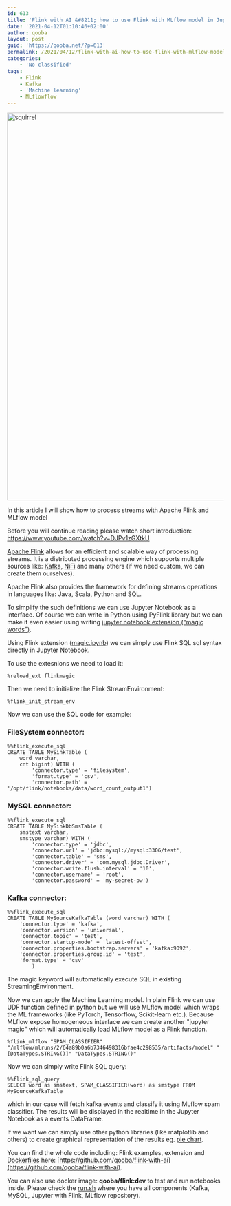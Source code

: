 ```yaml
---
id: 613
title: 'Flink with AI &#8211; how to use Flink with MLflow model in Jupyter Notebook'
date: '2021-04-12T01:10:46+02:00'
author: qooba
layout: post
guid: 'https://qooba.net/?p=613'
permalink: /2021/04/12/flink-with-ai-how-to-use-flink-with-mlflow-model-in-jupyter-notebook/
categories:
    - 'No classified'
tags:
    - Flink
    - Kafka
    - 'Machine learning'
    - MLflowflow
---
```


<img src="https://qooba.net/wp-content/uploads/2021/04/animal-4501226_1920-1024x683.jpg" alt="squirrel" width="900" />

In this article I will show how to process streams with Apache Flink and MLflow model

Before you will continue reading please watch short introduction: 
https://www.youtube.com/watch?v=DJPv1zGXtkU


[Apache Flink](https://flink.apache.org/) allows for an efficient and scalable way of processing streams. It is a distributed processing engine which supports multiple sources like: [Kafka](https://kafka.apache.org/), [NiFi](https://nifi.apache.org/) and many others
(if we need custom, we can create them ourselves).

Apache Flink also provides the framework for defining streams operations in languages like:
Java, Scala, Python and SQL.

To simplify the such definitions we can use Jupyter Notebook as a interface. Of course we can write in Python using PyFlink library but we can make it even easier using writing [jupyter notebook extension ("magic words")](https://ipython.readthedocs.io/en/stable/config/custommagics.html).

Using Flink extension ([magic.ipynb](https://github.com/qooba/flink-with-ai/blob/main/notebooks/magic/magic.ipynb)) we can simply use Flink SQL sql syntax directly in Jupyter Notebook.

To use the extesnions we need to load it:
```
%reload_ext flinkmagic
```

Then we need to initialize the Flink StreamEnvironment:
```
%flink_init_stream_env
```

Now we can use the SQL code for example:

### FileSystem connector:
```
%%flink_execute_sql
CREATE TABLE MySinkTable (
    word varchar,
    cnt bigint) WITH (
        'connector.type' = 'filesystem',
        'format.type' = 'csv',
        'connector.path' = '/opt/flink/notebooks/data/word_count_output1')
```

### MySQL connector:
```
%%flink_execute_sql
CREATE TABLE MySinkDbSmsTable (
    smstext varchar,
    smstype varchar) WITH (
        'connector.type' = 'jdbc',
        'connector.url' = 'jdbc:mysql://mysql:3306/test',
        'connector.table' = 'sms',
        'connector.driver' = 'com.mysql.jdbc.Driver',
        'connector.write.flush.interval' = '10',
        'connector.username' = 'root',
        'connector.password' = 'my-secret-pw')
```

### Kafka connector:
```
%%flink_execute_sql
CREATE TABLE MySourceKafkaTable (word varchar) WITH (
    'connector.type' = 'kafka',
    'connector.version' = 'universal',
    'connector.topic' = 'test',
    'connector.startup-mode' = 'latest-offset',
    'connector.properties.bootstrap.servers' = 'kafka:9092',
    'connector.properties.group.id' = 'test',
    'format.type' = 'csv'
        )
```

The magic keyword will automatically execute SQL in existing StreamingEnvironment.

Now we can apply the Machine Learning model. In plain Flink we can use UDF function defined
in python but we will use MLflow model which wraps the ML frameworks (like PyTorch, Tensorflow, Scikit-learn etc.). Because MLflow expose homogeneous interface we can 
create another "jupyter magic" which will automatically load MLflow model as a Flink function.

```
%flink_mlflow "SPAM_CLASSIFIER" "/mlflow/mlruns/2/64a89b0a6b7346498316bfae4c298535/artifacts/model" "[DataTypes.STRING()]" "DataTypes.STRING()"
```

Now we can simply write Flink SQL query:
```
%%flink_sql_query
SELECT word as smstext, SPAM_CLASSIFIER(word) as smstype FROM MySourceKafkaTable
```

which in our case will fetch kafka events and classify it using MLflow spam classifier. The 
results will be displayed in the realtime in the Jupyter Notebook as a events DataFrame.

If we want we can simply use other python libraries (like matplotlib and others) to create 
graphical representation of the results eg. [pie chart](https://github.com/qooba/flink-with-ai/blob/main/notebooks/flink_magic.ipynb).

You can find the whole code including: Flink examples, extension and [Dockerfiles](https://github.com/qooba/flink-with-ai/blob/main/docker/flink/Dockerfile) here:
[https://github.com/qooba/flink-with-ai](https://github.com/qooba/flink-with-ai).

You can also use docker image: **qooba/flink:dev** to test and run notebooks inside.
Please check the [run.sh](https://github.com/qooba/flink-with-ai/blob/main/run.sh)
where you have all components (Kafka, MySQL, Jupyter with Flink, MLflow repository).